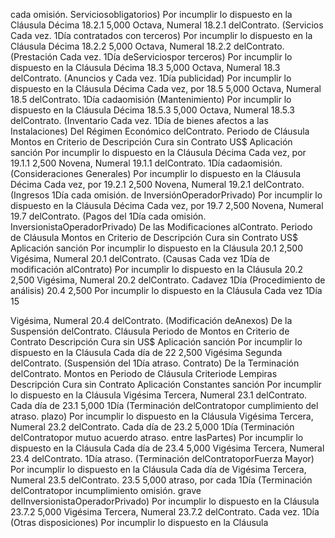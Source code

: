 cada omisión.
Serviciosobligatorios)
Por incumplir lo dispuesto en la Cláusula Décima
18.2.1 5,000 Octava, Numeral 18.2.1 delContrato. (Servicios Cada vez. 1Día
contratados con terceros)
Por incumplir lo dispuesto en la Cláusula Décima
18.2.2 5,000 Octava, Numeral 18.2.2 delContrato. (Prestación Cada vez. 1Día
deServiciospor terceros)
Por incumplir lo dispuesto en la Cláusula Décima
18.3 5,000 Octava, Numeral 18.3 delContrato. (Anuncios y Cada vez. 1Día
publicidad)
Por incumplir lo dispuesto en la Cláusula Décima
Cada vez, por
18.5 5,000 Octava, Numeral 18.5 delContrato. 1Día
cadaomisión
(Mantenimiento)
Por incumplir lo dispuesto en la Cláusula Décima
18.5.3 5,000 Octava, Numeral 18.5.3 delContrato. (Inventario Cada vez. 1Día
de bienes afectos a las Instalaciones)
Del Régimen Económico delContrato.
Periodo de
Cláusula Montos en Criterio de
Descripción Cura sin
Contrato US$ Aplicación
sanción
Por incumplir lo dispuesto en la Cláusula Décima
Cada vez, por
19.1.1 2,500 Novena, Numeral 19.1.1 delContrato. 1Día
cadaomisión.
(Consideraciones Generales)
Por incumplir lo dispuesto en la Cláusula Décima
Cada vez, por
19.2.1 2,500 Novena, Numeral 19.2.1 delContrato. (Ingresos 1Día
cada omisión.
de InversiónOperadorPrivado)
Por incumplir lo dispuesto en la Cláusula Décima
Cada vez, por
19.7 2,500 Novena, Numeral 19.7 delContrato. (Pagos del 1Día
cada omisión.
InversionistaOperadorPrivado)
De las Modificaciones alContrato.
Periodo de
Cláusula Montos en Criterio de
Descripción Cura sin
Contrato US$ Aplicación
sanción
Por incumplir lo dispuesto en la Cláusula
20.1 2,500 Vigésima, Numeral 20.1 delContrato. (Causas Cada vez 1Día
de modificación alContrato)
Por incumplir lo dispuesto en la Cláusula
20.2 2,500 Vigésima, Numeral 20.2 delContrato. Cadavez 1Día
(Procedimiento de análisis)
20.4 2,500 Por incumplir lo dispuesto en la Cláusula Cada vez 1Día
15

Vigésima, Numeral 20.4 delContrato.
(Modificación deAnexos)
De la Suspensión delContrato.
Cláusula Periodo de
Montos en Criterio de
Contrato Descripción Cura sin
US$ Aplicación
sanción
Por incumplir lo dispuesto en la Cláusula
Cada día de
22 2,500 Vigésima Segunda delContrato. (Suspensión del 1Día
atraso.
Contrato)
De la Terminación delContrato.
Montos en Periodo de
Cláusula Criteriode
Lempiras Descripción Cura sin
Contrato Aplicación
Constantes sanción
Por incumplir lo dispuesto en la Cláusula
Vigésima Tercera, Numeral 23.1 delContrato. Cada día de
23.1 5,000 1Día
(Terminación delContratopor cumplimiento del atraso.
plazo)
Por incumplir lo dispuesto en la Cláusula
Vigésima Tercera, Numeral 23.2 delContrato. Cada día de
23.2 5,000 1Día
(Terminación delContratopor mutuo acuerdo atraso.
entre lasPartes)
Por incumplir lo dispuesto en la Cláusula
Cada día de
23.4 5,000 Vigésima Tercera, Numeral 23.4 delContrato. 1Día
atraso.
(Terminación delContratoporFuerza Mayor)
Por incumplir lo dispuesto en la Cláusula
Cada día de
Vigésima Tercera, Numeral 23.5 delContrato.
23.5 5,000 atraso, por cada 1Día
(Terminación delContratopor incumplimiento
omisión.
grave delInversionistaOperadorPrivado)
Por incumplir lo dispuesto en la Cláusula
23.7.2 5,000 Vigésima Tercera, Numeral 23.7.2 delContrato. Cada vez. 1Día
(Otras disposiciones)
Por incumplir lo dispuesto en la Cláusula
